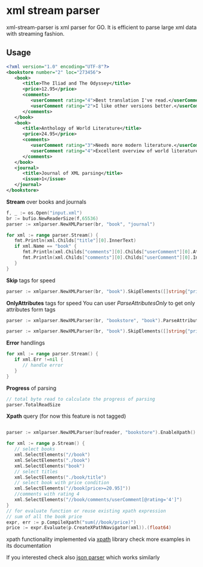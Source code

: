 # xml stream parser

xml-stream-parser is xml parser for GO. It is efficient to parse large xml data with streaming fashion.

## Usage

```xml
<?xml version="1.0" encoding="UTF-8"?>
<bookstore number="2" loc="273456">
   <book>
      <title>The Iliad and The Odyssey</title>
      <price>12.95</price>
      <comments>
         <userComment rating="4">Best translation I've read.</userComment>
         <userComment rating="2">I like other versions better.</userComment>
      </comments>
   </book>
   <book>
      <title>Anthology of World Literature</title>
      <price>24.95</price>
      <comments>
         <userComment rating="3">Needs more modern literature.</userComment>
         <userComment rating="4">Excellent overview of world literature.</userComment>
      </comments>
   </book>
   <journal>
      <title>Journal of XML parsing</title>
      <issue>1</issue>
   </journal>
</bookstore>
```

**Stream** over books and journals

```go
f, _ := os.Open("input.xml")
br := bufio.NewReaderSize(f,65536)
parser := xmlparser.NewXMLParser(br, "book", "journal")

for xml := range parser.Stream() {
   fmt.Println(xml.Childs["title"][0].InnerText)
   if xml.Name == "book" {
      fmt.Println(xml.Childs["comments"][0].Childs["userComment"][0].Attrs["rating"])
      fmt.Println(xml.Childs["comments"][0].Childs["userComment"][0].InnerText)
   }
}
```

**Skip** tags for speed

```go
parser := xmlparser.NewXMLParser(br, "book").SkipElements([]string{"price", "comments"})
```

**OnlyAttributes** tags for speed
You can user *ParseAttributesOnly* to get only attributes form tags
```go
parser := xmlparser.NewXMLParser(br, "bookstore", "book").ParseAttributesOnly("bookstore")
```


```go
parser := xmlparser.NewXMLParser(br, "book").SkipElements([]string{"price", "comments"})
```

**Error** handlings

```go
for xml := range parser.Stream() {
   if xml.Err !=nil {
      // handle error
   }
}
```

**Progress** of parsing

```go
// total byte read to calculate the progress of parsing
parser.TotalReadSize
```

**Xpath** query (for now this feature is not tagged)
```go

parser := xmlparser.NewXMLParser(bufreader, "bookstore").EnableXpath()

for xml := range p.Stream() {
   // select books 
   xml.SelectElements("//book")
   xml.SelectElements("./book")
   xml.SelectElements("book")
   // select titles
   xml.SelectElements("./book/title")
   // select book with price condition
   xml.SelectElements("//book[price>=20.95]"))
   //comments with rating 4
   xml.SelectElements("//book/comments/userComment[@rating='4']")
}
// for evaluate function or reuse existing xpath expression
// sum of all the book price
expr, err := p.CompileXpath("sum(//book/price)")
price := expr.Evaluate(p.CreateXPathNavigator(xml)).(float64)

```
xpath functionality implemented via [xpath](https://github.com/antchfx/xpath) library check more 
examples in its documentation

If you interested check also [json parser](https://github.com/tamerh/jsparser) which works similarly

